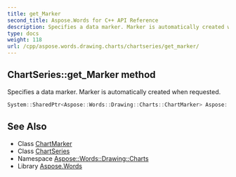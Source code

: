 ```yaml
---
title: get_Marker
second_title: Aspose.Words for C++ API Reference
description: Specifies a data marker. Marker is automatically created when requested.
type: docs
weight: 118
url: /cpp/aspose.words.drawing.charts/chartseries/get_marker/
---
```

## ChartSeries::get_Marker method


Specifies a data marker. Marker is automatically created when requested.

```cpp
System::SharedPtr<Aspose::Words::Drawing::Charts::ChartMarker> Aspose::Words::Drawing::Charts::ChartSeries::get_Marker() override
```

## See Also

* Class [ChartMarker](../../chartmarker/)
* Class [ChartSeries](../)
* Namespace [Aspose::Words::Drawing::Charts](../../)
* Library [Aspose.Words](../../../)
